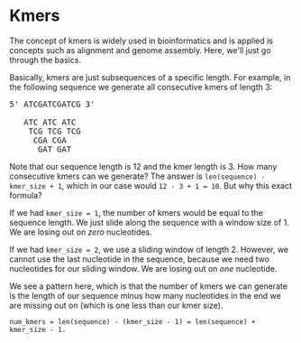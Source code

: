 # Kmers
The concept of kmers is widely used in bioinformatics and is applied is concepts such as alignment and genome assembly. Here, we'll just go through the basics.

Basically, kmers are just subsequences of a specific length. For example, in the following sequence we generate all consecutive kmers of length 3:

<pre>
5' ATCGATCGATCG 3'

   ATC ATC ATC
    TCG TCG TCG
     CGA CGA
      GAT GAT
</pre>

Note that our sequence length is 12 and the kmer length is 3. How many consecutive kmers can we generate? The answer is `len(sequence) - kmer_size + 1`, which in our case would `12 - 3 + 1 = 10`. But why this exact formula?

If we had `kmer_size = 1`, the number of kmers would be equal to the sequence length. We just slide along the sequence with a window size of 1. We are losing out on *zero* nucleotides.

If we had `kmer_size = 2`, we use a sliding window of length 2. However, we cannot use the last nucleotide in the sequence, because we need two nucleotides for our sliding window. We are losing out on *one* nucleotide.

We see a pattern here, which is that the number of kmers we can generate is the length of our sequence minus how many nucleotides in the end we are missing out on (which is one less than our kmer size).

`num_kmers = len(sequence) - (kmer_size - 1) = len(sequence) + kmer_size - 1.`
